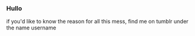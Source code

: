 ### Hullo

if you'd like to know the reason for all this mess, find me on tumblr under the name username
